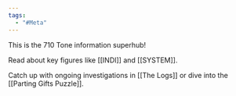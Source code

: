 ```yaml
---
tags:
  - "#Meta"
---
```


This is the 710 Tone information superhub!


Read about key figures like [[INDI]] and [[SYSTEM]].

Catch up with ongoing investigations in [[The Logs]] or dive into the [[Parting Gifts Puzzle]].



